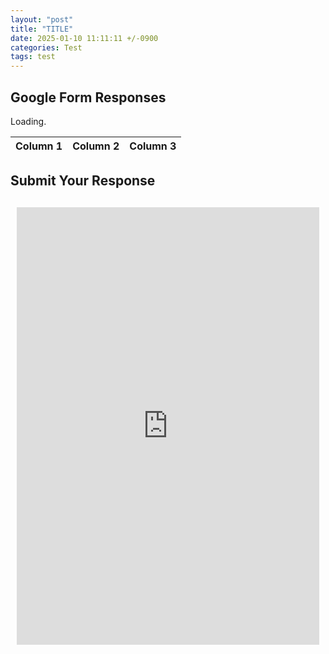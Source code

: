 ```yaml
---
layout: "post"
title: "TITLE"
date: 2025-01-10 11:11:11 +/-0900
categories: Test
tags: test  
---
```


## Google Form Responses

<p id="loading-text">Loading<span id="dots">.</span></p> <!-- Animated Loading Message -->

<table id="google-sheet-table">
  <thead>
    <tr>
      <th>Column 1</th>
      <th>Column 2</th>
      <th>Column 3</th>
    </tr>
  </thead>
  <tbody>
    <!-- Data will be inserted here -->
  </tbody>
</table>

<!-- Embedded Google Form -->
<h2>Submit Your Response</h2>
<div class="form-container">
  <iframe 
    src="https://docs.google.com/forms/d/e/1FAIpQLSe0rQT2BzGW0gAgBDAxLqp75eFzggi3d5O5Fs3hi5sKZzLhdw/viewform?embedded=true" 
    width="100%" height="700" frameborder="0" marginheight="0" marginwidth="0">
    Loading...
  </iframe>
</div>

<script>
// Function to animate "Loading..." dots
let dotCount = 1;
const dotsElement = document.getElementById("dots");
const loadingText = document.getElementById("loading-text");

function animateDots() {
    dotCount = (dotCount % 3) + 1; // Cycle through 1, 2, 3 dots
    dotsElement.textContent = ".".repeat(dotCount);
}
const dotInterval = setInterval(animateDots, 500); // Change every 500ms

async function fetchGoogleSheet() {
    const url = "https://script.google.com/macros/s/AKfycbx8W5ai_VFcBPTUlFQvOqDlPvXRVfyrZTC11yGFEUx0cUfFYsFVf11gvlQtF0W2wli-3Q/exec";
    
    try {
        const response = await fetch(url);
        const data = await response.json();

        const tbody = document.querySelector("#google-sheet-table tbody");
        tbody.innerHTML = ""; // Clear previous data

        data.slice(1).forEach(row => {
        let tr = document.createElement("tr");

        let td1 = document.createElement("td");
        td1.textContent = row.Column1;  // ✅ Prevents script execution
        tr.appendChild(td1);

        let td2 = document.createElement("td");
        td2.textContent = row.Column2;
        tr.appendChild(td2);

        let td3 = document.createElement("td");
        td3.textContent = row.Column3;
        tr.appendChild(td3);

        tbody.appendChild(tr);
});


        // Hide loading text and stop animation
        loadingText.style.display = "none";
        clearInterval(dotInterval); 

    } catch (error) {
        console.error("Error fetching Google Sheet:", error);
        loadingText.textContent = "Failed to load data!";
        clearInterval(dotInterval);
    }
}

// Load data when the page is loaded
document.addEventListener("DOMContentLoaded", fetchGoogleSheet);
</script>

<!-- Custom Styling for Better Layout -->
<style>
  /* Center the form and make it responsive */
  .form-container {
    max-width: 800px;
    margin: 20px auto;
    padding: 10px;
    text-align: center;
  }

  /* Responsive Design for Mobile */
  @media (max-width: 768px) {
    iframe {
      height: 600px; /* Adjust height for mobile */
    }
  }
</style>
